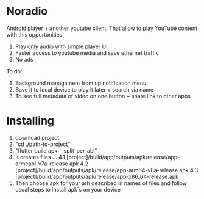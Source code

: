 # Noradio

Android player + another youtube client.
That allow to play YouTube content with this opportunities:

1. Play only audio with simple player UI 
2. Faster access to youtube media and save ethernet traffic
3. No ads

To do:
1. Background managament from up notification menu
2. Save it to local device to play it later + search via name
3. To see full metadata of video on one button + share link to other apps

# Installing 
1. download project 
2. "cd ./path-to-project"
3. "flutter build apk --split-per-abi"
4. It creates files ...
4.1 [project]/build/app/outputs/apk/release/app-armeabi-v7a-release.apk
4.2 [project]/build/app/outputs/apk/release/app-arm64-v8a-release.apk
4.3 [project]/build/app/outputs/apk/release/app-x86_64-release.apk
5. Then choose apk for your arh described in names of files and follow usual steps to install apk`s on your device

